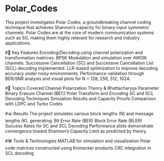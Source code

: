 # Polar_Codes
This project investigates Polar Codes, a groundbreaking channel coding technique that achieves Shannon’s capacity for binary-input symmetric channels. Polar Codes are at the core of modern communication systems such as 5G, making them highly relevant for research and industry applications.

#📌 Key Features
Encoding/Decoding using channel polarization and transformation matrices.
BPSK Modulation and simulation over AWGN channels.
Successive Cancellation (SC) and Successive Cancellation List (SCL) decoding implemented.
LLR-based optimization to improve decoding accuracy under noisy environments.
Performance validation through BER/SNR analysis and visual plots for N = 128, 256, 512, 1024.

#🔬 Topics Covered
Channel Polarization Theory & Bhattacharyya Parameter
Binary Erasure Channel (BEC)
Polar Transform and Encoding
SC and SCL Decoding Techniques
Simulation Results and Capacity Proofs
Comparison with LDPC and Turbo Codes

#📊 Results
The project simulates various block lengths (N) and message lengths (K), generating:
Bit Error Rate (BER)
Block Error Rate (BLER)
Success Rates for SC and SCL Decoding
Performance plots demonstrate convergence toward Shannon’s Capacity Limit as predicted by theory.

#🛠 Tools & Technologies
MATLAB for simulation and visualization
Polar code matrices constructed using Kronecker products
CRC integration in SCL decoding
